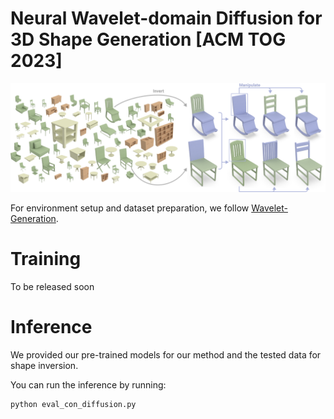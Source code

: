 # Neural Wavelet-domain Diffusion for 3D Shape Generation [ACM TOG 2023]

![teaser](imgs/teaser.png)

For environment setup and dataset preparation, we follow [Wavelet-Generation](https://github.com/edward1997104/Wavelet-Generation). 

# Training

To be released soon

# Inference

We provided our pre-trained models for our method and the tested data for shape inversion. 

You can run the inference by running:

```python
python eval_con_diffusion.py
```

